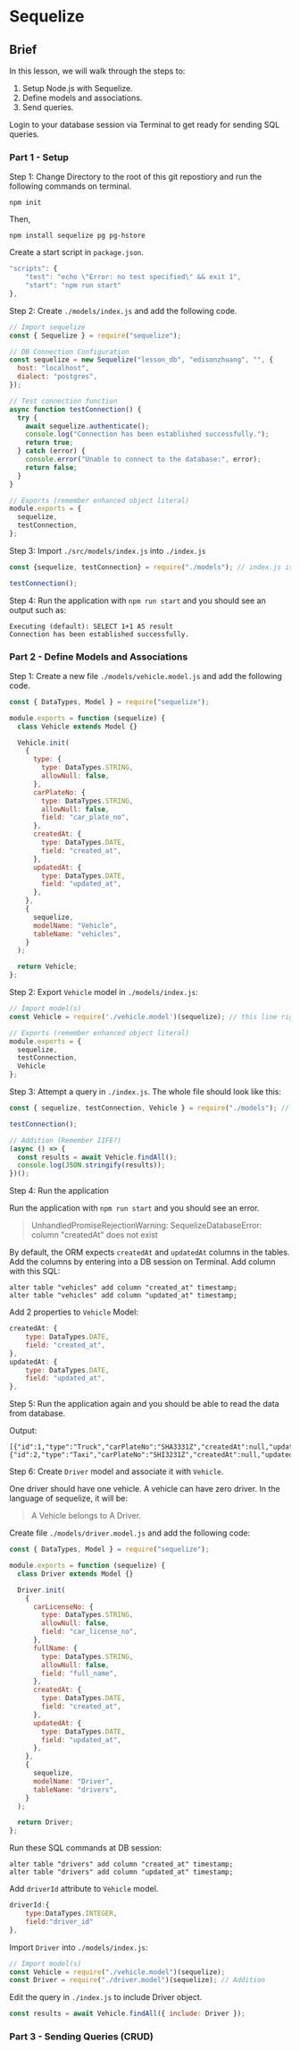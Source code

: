 # Sequelize

## Brief

In this lesson, we will walk through the steps to:
1. Setup Node.js with Sequelize.
2. Define models and associations.
3. Send queries.

Login to your database session via Terminal to get ready for sending SQL queries.

### Part 1 - Setup

Step 1: Change Directory to the root of this git repostiory and run the following commands on terminal.

```
npm init
```

Then,

```
npm install sequelize pg pg-hstore 
```

Create a start script in `package.json`.

``` js
"scripts": {
    "test": "echo \"Error: no test specified\" && exit 1",
    "start": "npm run start"
},
```

Step 2: Create `./models/index.js` and add the following code.

``` js
// Import sequelize
const { Sequelize } = require("sequelize");

// DB Connection Configuration
const sequelize = new Sequelize("lesson_db", "edisonzhuang", "", {
  host: "localhost",
  dialect: "postgres",
});

// Test connection function
async function testConnection() {
  try {
    await sequelize.authenticate();
    console.log("Connection has been established successfully.");
    return true;
  } catch (error) {
    console.error("Unable to connect to the database:", error);
    return false;
  }
}

// Exports (remember enhanced object literal)
module.exports = {
  sequelize,
  testConnection,
};

```

Step 3: Import `./src/models/index.js` into `./index.js`

```js
const {sequelize, testConnection} = require("./models"); // index.js is the default entry point.

testConnection();
```

Step 4: Run the application with `npm run start` and you should see an output such as:

```
Executing (default): SELECT 1+1 AS result
Connection has been established successfully.
```


### Part 2 - Define Models and Associations

Step 1: Create a new file `./models/vehicle.model.js` and add the following code.

```js
const { DataTypes, Model } = require("sequelize");

module.exports = function (sequelize) {
  class Vehicle extends Model {}

  Vehicle.init(
    {
      type: {
        type: DataTypes.STRING,
        allowNull: false,
      },
      carPlateNo: {
        type: DataTypes.STRING,
        allowNull: false,
        field: "car_plate_no",
      },
      createdAt: {
        type: DataTypes.DATE,
        field: "created_at",
      },
      updatedAt: {
        type: DataTypes.DATE,
        field: "updated_at",
      },
    },
    {
      sequelize,
      modelName: "Vehicle",
      tableName: "vehicles",
    }
  );

  return Vehicle;
};
```
Step 2: Export `Vehicle` model in `./models/index.js`:

```js
// Import model(s)
const Vehicle = require('./vehicle.model')(sequelize); // this line right above module.exports

// Exports (remember enhanced object literal)
module.exports = {
  sequelize,
  testConnection,
  Vehicle
};
```

Step 3: Attempt a query in `./index.js`. The whole file should look like this:

```js
const { sequelize, testConnection, Vehicle } = require("./models"); // index.js is the default entry point.

testConnection();

// Addition (Remember IIFE?)
(async () => {
  const results = await Vehicle.findAll();
  console.log(JSON.stringify(results));
})();
```

Step 4: Run the application

Run the application with `npm run start` and you should see an error.

> UnhandledPromiseRejectionWarning: SequelizeDatabaseError: column "createdAt" does not exist

By default, the ORM expects `createdAt` and `updatedAt` columns in the tables. Add the columns by entering into a DB session on Terminal. Add column with this SQL:

```
alter table "vehicles" add column "created_at" timestamp;
alter table "vehicles" add column "updated_at" timestamp;
```

Add 2 properties to `Vehicle` Model:

```js
createdAt: {
    type: DataTypes.DATE,
    field: "created_at",
},
updatedAt: {
    type: DataTypes.DATE,
    field: "updated_at",
},
```

Step 5: Run the application again and you should be able to read the data from database.

Output:
```
[{"id":1,"type":"Truck","carPlateNo":"SHA3331Z","createdAt":null,"updatedAt":null},{"id":2,"type":"Taxi","carPlateNo":"SHI3231Z","createdAt":null,"updatedAt":null}]
```

Step 6: Create `Driver` model and associate it with `Vehicle`. 

One driver should have one vehicle. A vehicle can have zero driver. In the language of sequelize, it will be: 
> A Vehicle belongs to A Driver.

Create file `./models/driver.model.js` and add the following code:

```js
const { DataTypes, Model } = require("sequelize");

module.exports = function (sequelize) {
  class Driver extends Model {}

  Driver.init(
    {
      carLicenseNo: {
        type: DataTypes.STRING,
        allowNull: false,
        field: "car_license_no",
      },
      fullName: {
        type: DataTypes.STRING,
        allowNull: false,
        field: "full_name",
      },
      createdAt: {
        type: DataTypes.DATE,
        field: "created_at",
      },
      updatedAt: {
        type: DataTypes.DATE,
        field: "updated_at",
      },
    },
    {
      sequelize,
      modelName: "Driver",
      tableName: "drivers",
    }
  );

  return Driver;
};

```

Run these SQL commands at DB session:
```
alter table "drivers" add column "created_at" timestamp;
alter table "drivers" add column "updated_at" timestamp;
```

Add `driverId` attribute to `Vehicle` model.

```js
driverId:{
    type:DataTypes.INTEGER,
    field:"driver_id"
},
```

Import `Driver` into `./models/index.js`:

```js
// Import model(s)
const Vehicle = require("./vehicle.model")(sequelize);
const Driver = require("./driver.model")(sequelize); // Addition
```

Edit the query in `./index.js` to include Driver object.

```js
const results = await Vehicle.findAll({ include: Driver });
```

### Part 3 - Sending Queries (CRUD)

